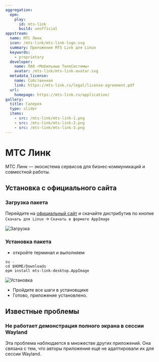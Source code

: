 ```yaml
---
aggregation:
  epm:
    play:
      id: mts-link
      build: unofficial
appstream:
  name: МТС Линк
  icon: /mts-link/mts-link-logo.svg
  summary: Приложение MTS Link для Linux
  keywords:
    - proprietary
  developer:
    name: ПАО «Мобильные ТелеСистемы»
    avatar: /mts-link/mts-link-avatar.svg
  metadata_license:
    name: Собственная
    link: https://mts-link.ru/legal/license-agreement.pdf
  url:
    homepage: https://mts-link.ru/application/
gallery:
  title: Галерея
  type: slider
  items:
    - src: /mts-link/mts-link-1.png
    - src: /mts-link/mts-link-2.png
    - src: /mts-link/mts-link-3.png
---
```


# МТС Линк

МТС Линк — экосистема сервисов для бизнес‑коммуникаций и совместной работы.

<AGWGallery />

<!--@include: @apps/.parts/install/content-epm-play.md-->

## Установка с официального сайта

### Загрузка пакета

Перейдите на [официальный сайт](https://mts-link.ru/application/) и скачайте дистрибутив по кнопке `Скачать для Linux` -> `Скачать в формате AppImage`

![Загрузка](/mts-link/mts-link-4.gif)

### Установка пакета

- откройте терминал и выполняем

```shell
su -
cd $HOME/Downloads
epm install mts-link-desktop.AppImage
```

![Установка](/mts-link/mts-link-5.gif)

- Пройдите все шаги в установщике
- Готово, приложение установлено.

## Известные проблемы

### Не работает демонстрация полного экрана в сессии Wayland

Эта проблема наблюдается в множестве других приложений. Она связана с тем, что авторы приложения ещё не адаптировали их для сессии Wayland.
